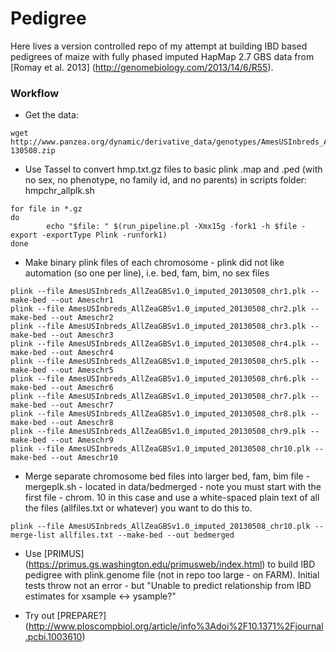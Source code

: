 Pedigree
========

Here lives a version controlled repo of my attempt at building IBD based pedigrees of maize with fully phased imputed HapMap 2.7 GBS data from [Romay et al. 2013] (http://genomebiology.com/2013/14/6/R55). 

### Workflow
- Get the data: 
```
wget http://www.panzea.org/dynamic/derivative_data/genotypes/AmesUSInbreds_AllZeaGBSv1.0_imputed-130508.zip
```

- Use Tassel to convert hmp.txt.gz files to basic plink .map and .ped (with no sex, no phenotype, no family id, and no parents) in scripts folder: hmpchr_allplk.sh
```
for file in *.gz
do
        echo "$file: " $(run_pipeline.pl -Xmx15g -fork1 -h $file -export -exportType Plink -runfork1)
done
```

- Make binary plink files of each chromosome - plink did not like automation (so one per line), i.e. bed, fam, bim, no sex files
```
plink --file AmesUSInbreds_AllZeaGBSv1.0_imputed_20130508_chr1.plk --make-bed --out Ameschr1
plink --file AmesUSInbreds_AllZeaGBSv1.0_imputed_20130508_chr2.plk --make-bed --out Ameschr2
plink --file AmesUSInbreds_AllZeaGBSv1.0_imputed_20130508_chr3.plk --make-bed --out Ameschr3
plink --file AmesUSInbreds_AllZeaGBSv1.0_imputed_20130508_chr4.plk --make-bed --out Ameschr4
plink --file AmesUSInbreds_AllZeaGBSv1.0_imputed_20130508_chr5.plk --make-bed --out Ameschr5
plink --file AmesUSInbreds_AllZeaGBSv1.0_imputed_20130508_chr6.plk --make-bed --out Ameschr6
plink --file AmesUSInbreds_AllZeaGBSv1.0_imputed_20130508_chr7.plk --make-bed --out Ameschr7
plink --file AmesUSInbreds_AllZeaGBSv1.0_imputed_20130508_chr8.plk --make-bed --out Ameschr8
plink --file AmesUSInbreds_AllZeaGBSv1.0_imputed_20130508_chr9.plk --make-bed --out Ameschr9
plink --file AmesUSInbreds_AllZeaGBSv1.0_imputed_20130508_chr10.plk --make-bed --out Ameschr10
```

- Merge separate chromosome bed files into larger bed, fam, bim file - mergeplk.sh - located in data/bedmerged - note you must start with the first file - chrom. 10 in this case and use a white-spaced plain text of all the files (allfiles.txt or whatever) you want to do this to.
```
plink --file AmesUSInbreds_AllZeaGBSv1.0_imputed_20130508_chr10.plk --merge-list allfiles.txt --make-bed --out bedmerged
```

- Use [PRIMUS] (https://primus.gs.washington.edu/primusweb/index.html) to build IBD pedigree with plink.genome file (not in repo too large - on FARM). Initial tests throw not an error - but "Unable to predict relationship from IBD estimates for xsample <-> ysample?"

- Try out [PREPARE?] (http://www.ploscompbiol.org/article/info%3Adoi%2F10.1371%2Fjournal.pcbi.1003610)
